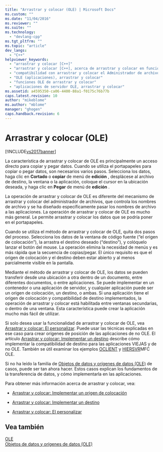```yaml
---
title: "Arrastrar y colocar (OLE) | Microsoft Docs"
ms.custom: ""
ms.date: "11/04/2016"
ms.reviewer: ""
ms.suite: ""
ms.technology: 
  - "devlang-cpp"
ms.tgt_pltfrm: ""
ms.topic: "article"
dev_langs: 
  - "C++"
helpviewer_keywords: 
  - "arrastrar y colocar [C++]"
  - "arrastrar y colocar [C++], acerca de arrastrar y colocar en funciones OLE"
  - "compatibilidad con arrastrar y colocar el Administrador de archivos"
  - "OLE (aplicaciones), arrastrar y colocar"
  - "funciones OLE de arrastrar y colocar"
  - "aplicaciones de servidor OLE, arrastrar y colocar"
ms.assetid: a4595350-ca06-4400-88a1-f0175c76b77b
caps.latest.revision: 10
author: "mikeblome"
ms.author: "mblome"
manager: "ghogen"
caps.handback.revision: 6
---
```

# Arrastrar y colocar (OLE)
[!INCLUDE[vs2017banner](../assembler/inline/includes/vs2017banner.md)]

La característica de arrastrar y colocar de OLE es principalmente un acceso directo para copiar y pegar datos.  Cuando se utiliza el portapapeles para copiar o pegar datos, son necesarios varios pasos.  Selecciona los datos, haga clic en **Cortado** o **copiar** de menú de **edición** , desplácese al archivo de destino, la ventana o la aplicación, coloque el cursor en la ubicación deseada, y haga clic en **Pegar** de menú de **edición** .  
  
 La operación de arrastrar y colocar de OLE es diferente del mecanismo de arrastrar y colocar del administrador de archivos, que controla los nombres de archivo y se ha diseñado específicamente pasar los nombres de archivo a las aplicaciones.  La operación de arrastrar y colocar de OLE es mucho más general.  Le permite arrastrar y colocar los datos que se podría poner en el portapapeles.  
  
 Cuando se utiliza el método de arrastrar y colocar de OLE, quita dos pasos del proceso.  Selecciona los datos de la ventana de código fuente \(“el origen de colocación”\), la arrastra el destino deseado \(“destino”\), y colóquelo lanzar el botón del mouse.  La operación elimina la necesidad de menús y es más rápida que la secuencia de copias\/pegar.  El único requisito es que el origen de colocación y el destino deben estar abierto y al menos parcialmente visible en la pantalla.  
  
 Mediante el método de arrastrar y colocar de OLE, los datos se pueden transferir desde una ubicación a otra dentro de un documento, entre diferentes documentos, o entre aplicaciones.  Se puede implementar en un contenedor o una aplicación de servidor, y cualquier aplicación puede ser un origen de colocación, un destino, o ambas.  Si una aplicación tiene el origen de colocación y compatibilidad de destino implementados, la operación de arrastrar y colocar está habilitada entre ventanas secundarias, o dentro de una ventana.  Esta característica puede crear la aplicación mucho más fácil de utilizar.  
  
 Si solo desea usar la funcionalidad de arrastrar y colocar de OLE, vea [Arrastrar y colocar: El personalizar](../mfc/drag-and-drop-customizing.md).  Puede usar las técnicas explicadas en ese caso para crear orígenes de posición de las aplicaciones de no OLE.  El artículo [Arrastrar y colocar: Implementar un destino](../mfc/drag-and-drop-implementing-a-drop-target.md) describe cómo implementar la compatibilidad de destino para las aplicaciones VIEJAS y de no OLE.  También se útil examinar los ejemplos [OCLIENT](../top/visual-cpp-samples.md) y [HIERSVR](../top/visual-cpp-samples.md)MFC OLE.  
  
 Si no ha leído la familia de [Objetos de datos y orígenes de datos \(OLE\)](../mfc/data-objects-and-data-sources-ole.md) de casos, puede ser tan ahora hacer.  Estos casos explican los fundamentos de la transferencia de datos, y cómo implementarla en las aplicaciones.  
  
 Para obtener más información acerca de arrastrar y colocar, vea:  
  
-   [Arrastrar y colocar: Implementar un origen de colocación](../mfc/drag-and-drop-implementing-a-drop-source.md)  
  
-   [Arrastrar y colocar: Implementar un destino](../mfc/drag-and-drop-implementing-a-drop-target.md)  
  
-   [Arrastrar y colocar: El personalizar](../mfc/drag-and-drop-customizing.md)  
  
## Vea también  
 [OLE](../mfc/ole-in-mfc.md)   
 [Objetos de datos y orígenes de datos \(OLE\)](../mfc/data-objects-and-data-sources-ole.md)